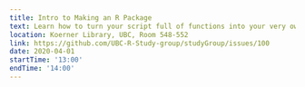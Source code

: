 ```yaml
---
title: Intro to Making an R Package
text: Learn how to turn your script full of functions into your very own R package.
location: Koerner Library, UBC, Room 548-552
link: https://github.com/UBC-R-Study-group/studyGroup/issues/100
date: 2020-04-01
startTime: '13:00'
endTime: '14:00'
---
```

